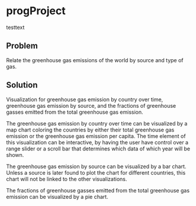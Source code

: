# progProject

testtext

## Problem
Relate the greenhouse gas emissions of the world by source and type of gas.

## Solution
Visualization for greenhouse gas emission by country over time, greenhouse gas
emission by source, and the fractions of greenhouse gasses emitted from the
total greenhouse gas emission.

The greenhouse gas emission by country over time can be visualized by a map
chart coloring the countries by either their total greenhouse gas emission
or the greenhouse gas emission per capita. The time element of this
visualization can be interactive, by having the user have control over a
range slider or a scroll bar that determines which data of which year will be
shown.

The greenhouse gas emission by source can be visualized by a bar chart.
Unless a source is later found to plot the chart for different countries, this
chart will not be linked to the other visualizations.

The fractions of greenhouse gasses emitted from the total greenhouse gas
 emission can be visualized by a pie chart.
